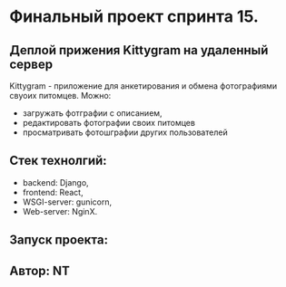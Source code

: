 # Финальный проект спринта 15.
## Деплой прижения Kittygram на удаленный сервер
Kittygram - приложение для анкетирования и обмена фотографиями свуоих питомцев.
Можно:
- загружать фотграфии с описанием,
- редактировать фотографии своих питомцев
- просматривать фотошграфии других пользователей
## Стек технолгий:
- backend: Django,
- frontend: React,
- WSGI-server: gunicorn,
- Web-server: NginX.
## Запуск проекта:
## Автор: NT
